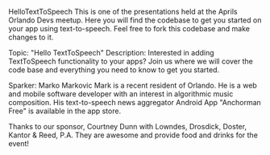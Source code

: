 HelloTextToSpeech
This is one of the presentations held at the Aprils Orlando Devs meetup. Here you will find the codebase to get you started on your app using text-to-speech. Feel free to fork this codebase and make changes to it.

Topic: "Hello TextToSpeech" 
Description: Interested in adding TextToSpeech functionality to your apps? Join us where we will cover the code base and everything you need to know to get you started.

Sparker: Marko Markovic 
Mark is a recent resident of Orlando. He is a web and mobile software developer with an interest in algorithmic music composition. His text-to-speech news aggregator Android App "Anchorman Free" is available in the app store.

Thanks to our sponsor, Courtney Dunn with Lowndes, Drosdick, Doster, Kantor & Reed, P.A. They are awesome and provide food and drinks for the event!
